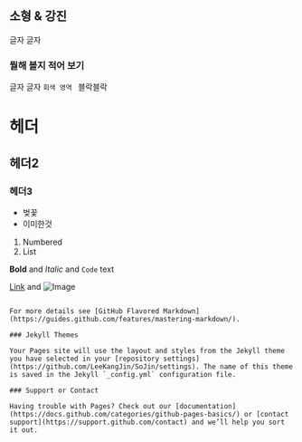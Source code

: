 ## 소형 & 강진

글자 글자

### 뭘해 볼지 적어 보기

글자 글자
```회색 영역 ```
블락블락

# 헤더
## 헤더2
### 헤더3

- 벚꽃
- 이미한것

1. Numbered
2. List

**Bold** and _Italic_ and `Code` text

[Link](url) and ![Image](src)
```

For more details see [GitHub Flavored Markdown](https://guides.github.com/features/mastering-markdown/).

### Jekyll Themes

Your Pages site will use the layout and styles from the Jekyll theme you have selected in your [repository settings](https://github.com/LeeKangJin/SoJin/settings). The name of this theme is saved in the Jekyll `_config.yml` configuration file.

### Support or Contact

Having trouble with Pages? Check out our [documentation](https://docs.github.com/categories/github-pages-basics/) or [contact support](https://support.github.com/contact) and we’ll help you sort it out.
